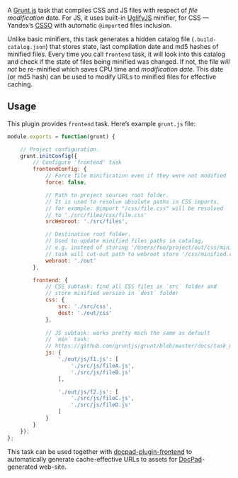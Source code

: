 A [Grunt.js](http://gruntjs.com) task that compiles CSS and JS files with respect of _file modification_ date. For JS, it uses built-in [UglifyJS](https://github.com/mishoo/UglifyJS) minifier, for CSS — Yandex’s [CSSO](https://github.com/css/csso) with automatic `@import`ed files inclusion.

Unlike basic minifiers, this task generates a hidden catalog file (`.build-catalog.json`) that stores state, last compilation date and md5 hashes of minified files. Every time you call `frontend` task, it will look into this catalog and check if the state of files being minified was changed. If not, the file _will not_ be re-minified which saves CPU time and _modification date_. This date (or md5 hash) can be used to modify URLs to minified files for effective caching.

## Usage ##

This plugin provides `frontend` task. Here’s example `grunt.js` file:

```js
module.exports = function(grunt) {

    // Project configuration.
    grunt.initConfig({
        // Configure 'frontend' task
        frontendConfig: {
            // Force file minification even if they were not modified
            force: false,

            // Path to project sources root folder.
            // It is used to resolve absolute paths in CSS imports,
            // for example: @import "/css/file.css" will be resolved 
            // to './src/files/css/file.css'
            srcWebroot: './src/files',

            // Destination root folder.
            // Used to update minified files paths in catalog,
            // e.g. instead of storing '/Users/foo/project/out/css/minified.css' path, 
            // task will cut-out path to webroot store '/css/minified.css' instead
            webroot: './out'
        },

        frontend: {
            // CSS subtask: find all CSS files in `src` folder and 
            // store minified version in `dest` folder
            css: {
                src: './src/css',
                dest: './out/css'
            },
            
            // JS subtask: works pretty much the same as default 
            // `min` task:
            // https://github.com/gruntjs/grunt/blob/master/docs/task_min.md
            js: {
                './out/js/f1.js': [
                    './src/js/fileA.js',
                    './src/js/fileB.js'
                ],

                './out/js/f2.js': [
                    './src/js/fileC.js',
                    './src/js/fileD.js'
                ]
            }
        }
    });
};
```

This task can be used together with [docpad-plugin-frontend](https://github.com/sergeche/docpad-plugin-frontend) to automatically generate cache-effective URLs to assets for [DocPad](https://github.com/bevry/docpad)-generated web-site.
